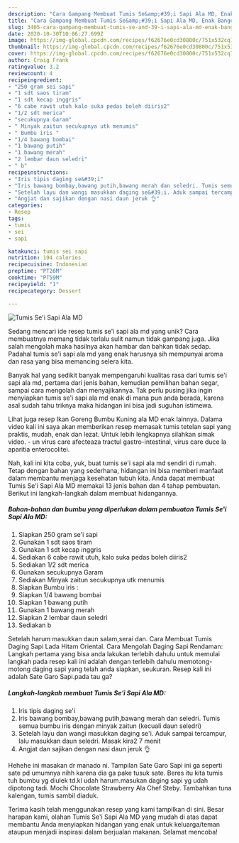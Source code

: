 ```yaml
---
description: "Cara Gampang Membuat Tumis Se&amp;#39;i Sapi Ala MD, Enak Banget"
title: "Cara Gampang Membuat Tumis Se&amp;#39;i Sapi Ala MD, Enak Banget"
slug: 3405-cara-gampang-membuat-tumis-se-and-39-i-sapi-ala-md-enak-banget
date: 2020-10-30T10:06:27.699Z
image: https://img-global.cpcdn.com/recipes/f62676e0cd30800c/751x532cq70/tumis-sei-sapi-ala-md-foto-resep-utama.jpg
thumbnail: https://img-global.cpcdn.com/recipes/f62676e0cd30800c/751x532cq70/tumis-sei-sapi-ala-md-foto-resep-utama.jpg
cover: https://img-global.cpcdn.com/recipes/f62676e0cd30800c/751x532cq70/tumis-sei-sapi-ala-md-foto-resep-utama.jpg
author: Craig Frank
ratingvalue: 3.2
reviewcount: 4
recipeingredient:
- "250 gram sei sapi"
- "1 sdt saos tiram"
- "1 sdt kecap inggris"
- "6 cabe rawit utuh kalo suka pedas boleh diiris2"
- "1/2 sdt merica"
- "secukupnya Garam"
- " Minyak zaitun secukupnya utk menumis"
- " Bumbu iris "
- "1/4 bawang bombai"
- "1 bawang putih"
- "1 bawang merah"
- "2 lembar daun seledri"
- " b"
recipeinstructions:
- "Iris tipis daging se&#39;i"
- "Iris bawang bombay,bawang putih,bawang merah dan seledri. Tumis semua bumbu iris dengan minyak zaitun (kecuali daun seledri)"
- "Setelah layu dan wangi masukkan daging se&#39;i. Aduk sampai tercampur, lalu masukkan daun seledri. Masak kira2 7 menit"
- "Angjat dan sajikan dengan nasi daun jeruk 👌"
categories:
- Resep
tags:
- tumis
- sei
- sapi

katakunci: tumis sei sapi 
nutrition: 194 calories
recipecuisine: Indonesian
preptime: "PT26M"
cooktime: "PT59M"
recipeyield: "1"
recipecategory: Dessert

---
```



![Tumis Se&#39;i Sapi Ala MD](https://img-global.cpcdn.com/recipes/f62676e0cd30800c/751x532cq70/tumis-sei-sapi-ala-md-foto-resep-utama.jpg)

Sedang mencari ide resep tumis se&#39;i sapi ala md yang unik? Cara membuatnya memang tidak terlalu sulit namun tidak gampang juga. Jika salah mengolah maka hasilnya akan hambar dan bahkan tidak sedap. Padahal tumis se&#39;i sapi ala md yang enak harusnya sih mempunyai aroma dan rasa yang bisa memancing selera kita.

Banyak hal yang sedikit banyak mempengaruhi kualitas rasa dari tumis se&#39;i sapi ala md, pertama dari jenis bahan, kemudian pemilihan bahan segar, sampai cara mengolah dan menyajikannya. Tak perlu pusing jika ingin menyiapkan tumis se&#39;i sapi ala md enak di mana pun anda berada, karena asal sudah tahu triknya maka hidangan ini bisa jadi suguhan istimewa.

Lihat juga resep Ikan Goreng Bumbu Kuning ala MD enak lainnya. Dalama video kali ini saya akan memberikan resep memasak tumis tetelan sapi yang praktis, mudah, enak dan lezat. Untuk lebih lengkapnya silahkan simak video. - un virus care afecteaza tractul gastro-intestinal, virus care duce la aparitia enterocolitei.


Nah, kali ini kita coba, yuk, buat tumis se&#39;i sapi ala md sendiri di rumah. Tetap dengan bahan yang sederhana, hidangan ini bisa memberi manfaat dalam membantu menjaga kesehatan tubuh kita. Anda dapat membuat Tumis Se&#39;i Sapi Ala MD memakai 13 jenis bahan dan 4 tahap pembuatan. Berikut ini langkah-langkah dalam membuat hidangannya.

<!--inarticleads1-->

##### Bahan-bahan dan bumbu yang diperlukan dalam pembuatan Tumis Se&#39;i Sapi Ala MD:

1. Siapkan 250 gram se&#39;i sapi
1. Gunakan 1 sdt saos tiram
1. Gunakan 1 sdt kecap inggris
1. Sediakan 6 cabe rawit utuh, kalo suka pedas boleh diiris2
1. Sediakan 1/2 sdt merica
1. Gunakan secukupnya Garam
1. Sediakan  Minyak zaitun secukupnya utk menumis
1. Siapkan  Bumbu iris :
1. Siapkan 1/4 bawang bombai
1. Siapkan 1 bawang putih
1. Gunakan 1 bawang merah
1. Siapkan 2 lembar daun seledri
1. Sediakan  b


Setelah harum masukkan daun salam,serai dan. Cara Membuat Tumis Daging Sapi Lada Hitam Oriental. Cara Mengolah Daging Sapi Rendaman: Langkah pertama yang bisa anda lakukan terlebih dahulu untuk memulai langkah pada resep kali ini adalah dengan terlebih dahulu memotong-motong daging sapi yang telah anda siapkan, seukuran. Resep kali ini adalah Sate Garo Sapi.pada tau ga? 

<!--inarticleads2-->

##### Langkah-langkah membuat Tumis Se&#39;i Sapi Ala MD:

1. Iris tipis daging se&#39;i
1. Iris bawang bombay,bawang putih,bawang merah dan seledri. Tumis semua bumbu iris dengan minyak zaitun (kecuali daun seledri)
1. Setelah layu dan wangi masukkan daging se&#39;i. Aduk sampai tercampur, lalu masukkan daun seledri. Masak kira2 7 menit
1. Angjat dan sajikan dengan nasi daun jeruk 👌


Hehehe ini masakan dr manado ni. Tampilan Sate Garo Sapi ini ga seperti sate pd umumnya nihh karena dia ga pake tusuk sate. Beres itu kita tumis tuh bumbu yg diulek td.kl udah harum.masukan daging sapi yg udah dipotong tadi. Mochi Chocolate Strawberry Ala Chef Steby. Tambahkan tuna kalengan, tumis sambil diaduk. 

Terima kasih telah menggunakan resep yang kami tampilkan di sini. Besar harapan kami, olahan Tumis Se&#39;i Sapi Ala MD yang mudah di atas dapat membantu Anda menyiapkan hidangan yang enak untuk keluarga/teman ataupun menjadi inspirasi dalam berjualan makanan. Selamat mencoba!
